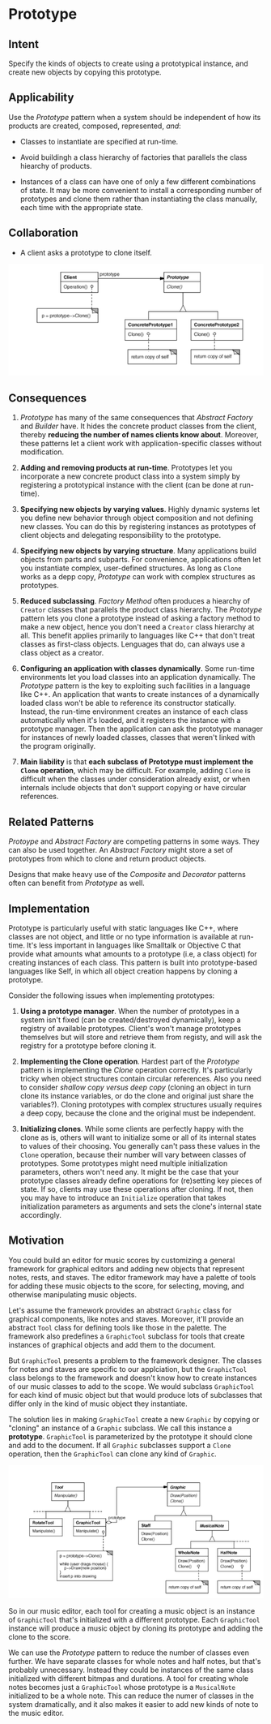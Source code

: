 # Prototype

## Intent

Specify the kinds of objects to create using a prototypical instance, and create new objects by copying this prototype.

## Applicability

Use the _Prototype_ pattern when a system should be independent of how its products are created, composed, represented, _and_:

* Classes to instantiate are specified at run-time.

* Avoid buildingh a class hierarchy of factories that parallels the class hiearchy of products.

* Instances of a class can have one of only a few different combinations of state. It may be more convenient to install a corresponding number of prototypes and clone them rather than instantiating the class manually, each time with the appropriate state.

## Collaboration

* A client asks a prototype to clone itself.

![prototype structure](./prototype-structure.png)

## Consequences

1. _Prototype_ has many of the same consequences that _Abstract Factory_ and _Builder_ have. It hides the concrete product classes from the client, thereby __reducing the number of names clients know about__. Moreover, these patterns let a client work with application-specific classes without modification.

2. __Adding and removing products at run-time__. Prototypes let you incorporate a new concrete product class into a system simply by registering a prototypical instance with the client (can be done at run-time).

3. __Specifying new objects by varying values__. Highly dynamic systems let you define new behavior through object composition and not defining new classes. You can do this by registering instances as prototypes of client objects and delegating responsibility to the prototype.

4. __Specifying new objects by varying structure__. Many applications build objects from parts and subparts. For convenience, applications often let you instantiate complex, user-defined structures. As long as `Clone` works as a depp copy, _Prototype_ can work with complex structures as prototypes.

5. __Reduced subclassing__. _Factory Method_ often produces a hiearchy of `Creator` classes that parallels the product class hierarchy. The _Prototype_ pattern lets you clone a prototype instead of asking a factory method to make a new object, hence you don't need a `Creator` class hierarchy at all. This benefit applies primarily to languages like C++ that don't treat classes as first-class objects. Lenguages that do, can always use a class object as a creator.

6. __Configuring an application with classes dynamically__. Some run-time environments let you load classes into an application dynamically. The _Prototype_ pattern is the key to exploiting such facilities in a language like C++. An application that wants to create instances of a dynamically loaded class won't be able to reference its constructor statically. Instead, the run-time environment creates an instance of each class automatically when it's loaded, and it registers the instance with a prototype manager. Then the application can ask the prototype manager for instances of newly loaded classes, classes that weren't linked with the program originally.

7. __Main liability__ is that __each subclass of Prototype must implement the `Clone` operation__, which may be difficult. For example, adding `Clone` is difficult when the classes under consideration already exist, or when internals include objects that don't support copying or have circular references.

## Related Patterns

_Protoype_ and _Abstract Factory_ are competing patterns in some ways. They can also be used together. An _Abstract Factory_ might store a set of prototypes from which to clone and return product objects.

Designs that make heavy use of the _Composite_ and _Decorator_ patterns often can benefit from _Prototype_ as well.

## Implementation

Prototype is particularly useful with static languages like C++, where classes are not object, and little or no type information is available at run-time. It's less important in languages like Smalltalk or Objective C that provide what amounts what amounts to a prototype (i.e, a class object) for creating instances of each class. This pattern is built into prototype-based languages like Self, in which all object creation happens by cloning a prototype.

Consider the following issues when implementing prototypes:

1. __Using a prototype manager__. When the number of prototypes in a system isn't fixed (can be created/destroyed dynamically), keep a registry of available prototypes. Client's won't manage prototypes themselves but will store and retrieve them from registy, and will ask the registry for a prototype before cloning it.

2. __Implementing the Clone operation__. Hardest part of the _Prototype_ pattern is implementing the _Clone_ operation correctly. It's particularly tricky when object structures contain circular references. Also you need to consider _shallow copy versus deep copy_ (cloning an object in turn clone its instance variables, or do the clone and original just share the variables?). Cloning prototypes with complex structures usually requires a deep copy, because the clone and the original must be independent.

3. __Initializing clones__. While some clients are perfectly happy with the clone as is, others will want to initialize some or all of its internal states to values of their choosing. You generally can't pass these values in the `Clone` operation, because their number will vary between classes of prototypes. Some prototypes might need multiple initialization parameters, others won't need any. It might be the case that your prototype classes already define operations for (re)setting key pieces of state. If so, clients may use these operations after cloning. If not, then you may have to introduce an `Initialize` operation that takes initialization parameters as arguments and sets the clone's internal state accordingly.

## Motivation

You could build an editor for music scores by customizing a general framework for graphical editors and adding new objects that represent notes, rests, and staves. The editor framework may have a palette of tools for adding these music objects to the score, for selecting, moving, and otherwise manipulating music objects.

Let's assume the framework provides an abstract `Graphic` class for graphical components, like notes and staves. Moreover, it'll provide an abstract `Tool` class for defining tools like those in the palette. The framework also predefines a `GraphicTool` subclass for tools that create instances of graphical objects and add them to the document.

But `GraphicTool` presents a problem to the framework designer. The classes for notes and staves are specific to our applciation, but the `GraphicTool` class belongs to the framework and doesn't know how to create instances of our music classes to add to the scope. We would subclass `GraphicTool` for each kind of music object but that would produce lots of subclasses that differ only in the kind of music object they instantiate.

The solution lies in making `GraphicTool` create a new `Graphic` by copying or "cloning" an instance of a `Graphic` subclass. We call this instance a __prototype__. `GraphicTool` is parameterized by the prototype it should clone and add to the document. If all `Graphic` subclasses support a `Clone` operation, then the `GraphicTool` can clone any kind of `Graphic`.

![prototype example](./prototype-example.png)

So in our music editor, each tool for creating a music object is an instance of `GraphicTool` that's initialized with a different prototype. Each `GraphicTool` instance will produce a music object by cloning its prototype and adding the clone to the score.

We can use the _Prototype_ pattern to reduce the number of classes even further. We have separate classes for whole notes and half notes, but that's probably unnecessary. Instead they could be instances of the same class initialized with different bitmpas and durations. A tool for creating whole notes becomes just a `GraphicTool` whose prototype is a `MusicalNote` initialized to be a whole note. This can reduce the numer of classes in the system dramatically, and it also makes it easier to add new kinds of note to the music editor.
